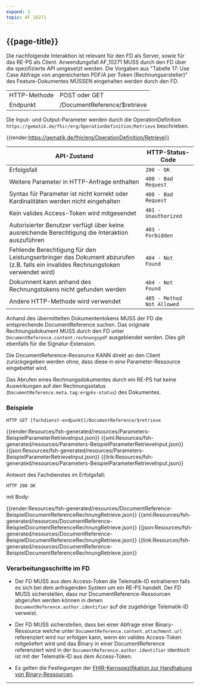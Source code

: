 ```yaml
---
expand: 2
topic: AF_10271
---
```


## {{page-title}}

Die nachfolgende Interaktion ist relevant für den FD als Server, sowie für das RE-PS als Client. Anwendungsfall AF_10271 MUSS durch den FD über die spezifizierte API umgesetzt werden. Die Vorgaben aus "Tabelle 17: Use Case Abfrage von angereicherten PDF/A per Token (Rechnungsersteller)" des Feature-Dokumentes MÜSSEN eingehalten werden durch den FD.

|||
|-|-|
|HTTP-Methode|POST oder GET|
|Endpunkt|/DocumentReference/$retrieve|

Die Input- und Output-Parameter werden durch die OperationDefinition `https://gematik.de/fhir/erg/OperationDefinition/Retrieve` beschrieben.

{{render:https://gematik.de/fhir/erg/OperationDefinition/Retrieve}}

|API-Zustand|HTTP-Status-Code|
|-|-|
|Erfolgsfall|`200 - OK`|
|Weitere Parameter in HTTP-Anfrage enthalten|`400 - Bad Request`|
|Syntax für Parameter ist nicht korrekt oder Kardinalitäten werden nicht eingehalten|`400 - Bad Request`|
|Kein valides Access-Token wird mitgesendet|`401 - Unauthorized`|
|Autorisierter Benutzer verfügt über keine ausreichende Berechtigung die Interaktion auszuführen|`403 - Forbidden`|
|Fehlende Berechtigung für den Leistungserbringer das Dokument abzurufen (z.B. falls ein invalides Rechnungstoken verwendet wird)|`404 - Not Found`|
|Dokumnent kann anhand des Rechnungstokens nicht gefunden werden|`404 - Not Found`|
|Andere HTTP-Methode wird verwendet|`405 - Method Not Allowed`|

Anhand des übermittelten Dokumententokens MUSS der FD die entsprechende DocumentReference suchen. Das originale Rechnungsdokument MUSS durch den FD unter `DocumentReference.content:rechnungspdf` ausgeblendet werden. Dies gilt ebenfalls für die Signatur-Extension.

Die DocumentReference-Ressource KANN direkt an den Client zurückgegeben werden ohne, dass diese in eine Parameter-Ressource eingebettet wird.

Das Abrufen eines Rechnungsdokumentes durch ein RE-PS hat keine Auswirkungen auf den Rechnungsstatus (`DocumentReference.meta.tag:ergpkv-status`) des Dokumentes.

### Beispiele

```
HTTP GET [fachdienst-endpunkt]/DocumentReference/$retrieve
```

<tabs>
    <tab title="Parameter-Input">      
        {{render:Resources/fsh-generated/resources/Parameters-BeispielParameterRetrieveInput.json}}
    </tab>
    <tab title="XML">      
        {{xml:Resources/fsh-generated/resources/Parameters-BeispielParameterRetrieveInput.json}}
    </tab>
    <tab title="JSON">
        {{json:Resources/fsh-generated/resources/Parameters-BeispielParameterRetrieveInput.json}}
    </tab>
    <tab title="Link">
        {{link:Resources/fsh-generated/resources/Parameters-BeispielParameterRetrieveInput.json}}
    </tab>
</tabs>

Antwort des Fachdienstes im Erfolgsfall:

```
HTTP 200 OK
```
mit Body:

<tabs>
    <tab title="Parameter-Input">      
        {{render:Resources/fsh-generated/resources/DocumentReference-BeispielDocumentReferenceRechnungRetrieve.json}}
    </tab>
    <tab title="XML">      
        {{xml:Resources/fsh-generated/resources/DocumentReference-BeispielDocumentReferenceRechnungRetrieve.json}}
    </tab>
    <tab title="JSON">
        {{json:Resources/fsh-generated/resources/DocumentReference-BeispielDocumentReferenceRechnungRetrieve.json}}
    </tab>
    <tab title="Link">
        {{link:Resources/fsh-generated/resources/DocumentReference-BeispielDocumentReferenceRechnungRetrieve.json}}
    </tab>
</tabs>

### Verarbeitungsschritte im FD

* Der FD MUSS aus dem Access-Token die Telematik-ID extrahieren falls es sich bei dem anfragenden System um ein RE-PS handelt. Der FD MUSS sicherstellen, dass nur DocumentReference-Ressourcen abgerufen werden können in denen `DocumentReference.author.identifier` auf die zugehörige Telematik-ID verweist.

* Der FD MUSS sicherstellen, dass bei einer Abfrage einer Binary-Ressource welche unter `DocumentReference.content.attachment.url` referenziert wird nur erfolgen kann, wenn ein valides Access-Token mitgeliefert wird und das Binary in einer DocumentReference referenziert wird in der `DocumentReference.author.identifier` identisch ist mit der Telematik-ID aus dem Access-Token.

* Es gelten die Festlegungen der [FHIR-Kernspezifikation zur Handhabung von Binary-Ressourcen](https://www.hl7.org/fhir/r4/binary.html#rest).

----